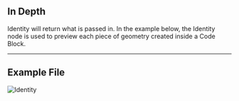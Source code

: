 ## In Depth
Identity will return what is passed in. In the example below, the Identity node is used to preview each piece of geometry created inside a Code Block.
___
## Example File

![Identity](./Autodesk.DesignScript.Geometry.CoordinateSystem.Identity_img.jpg)

